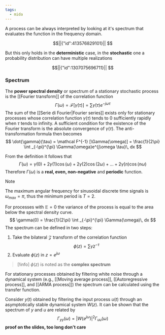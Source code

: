 ```yaml
---
tags:
  - mida
---
```

A process can be always interpreted by looking at it's spectrum that evaluates the function in the frequency domain. 
```math
||{"id":413576829101}||


```
But this only holds in the **deterministic** case, in the **stochastic** one a probability distribution can have multiple realizations
```math
||{"id":1307075696711}||


```
### Spectrum

The **power spectral density** or spectrum of a stationary stochastic process is the [[Fourier transform]] of the correlation function
$$
\Gamma(\omega) = \mathcal  F[\dot{\gamma}(\tau)] = \sum \dot{\gamma}(\tau)e^{-j\omega \tau}
$$
The sum of the [[Serie di Fourier|Fourier series]] exists only for stationary processes whose correlation function $\gamma(\tau)$ tends to $0$ sufficiently rapidly when $\tau$ tends to infinity. A sufficient condition for the existence of the Fourier transform is the absolute convergence of $\gamma(\tau)$.
The anti-transformation formula then becomes
$$
\dot{\gamma}(\tau) = \mathcal F^{-1} [\Gamma(\omega)] = \frac{1}{2\pi} \int _{-\pi}^{\pi}  \Gamma(\omega)e^{j\omega \tau}\, dx 
$$

From the definition it follows that
$$
\Gamma(\omega) = \dot{\gamma}(0) + 2 \dot{\gamma}(1)\cos(\omega) + 2 \dot{\gamma}(2)\cos(2\omega) + \dots + 2 \dot{\gamma}(n)\cos(n\omega)
$$
Therefore $\Gamma(\omega)$ is a **real, even, non-negative** and **periodic** function. 

>[!note]
The maximum angular frequency for sinusoidal discrete time signals is $\omega_{max} = \pi$, thus the minimum period is $T = 2$.

For processes with $\mathbb E = 0$ the variance of the process is equal to the area below the spectral density curve.
$$
\gamma(0) = \frac{1}{2\pi} \int _{-\pi}^{\pi} \Gamma(\omega)\, dx 
$$
The spectrum can be defined in two steps:
1)  Take the bilateral $\mathcal Z$ transform of the correlation function
$$
\phi(z) = \sum \dot{\gamma} z^{-\tau}
$$
2) Evaluate $\phi(z)$ in $z=e^{j\omega}$

>[!info]
>$\phi(z)$ is noted as the **complex spectrum**

For stationary processes obtained by filtering white noise through a dynamical system (e.g., [[Moving average process]], [[Autoregressive process]], and [[ARMA process]]) the spectrum can be calculated using the transfer function.

Consider $y(t)$ obtained by filtering the input process $u(t)$ through an asymptotically stable dynamical system $W(z)$. It can be shown that the spectrum of $y$ and $u$ are related by
$$
\Gamma_{yy} (\omega)= |W(e^{j \omega})| ^{2}  \Gamma_{uu}(\omega)
$$
**proof on the slides, too long don't care** 

